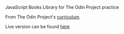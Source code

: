 JavaScript Books Library for The Odin Project practice

From The Odin Project's [curriculum](https://www.theodinproject.com/courses/javascript/lessons/restaurant-page). 

Live version can be found [here](https://hamohuh.github.io/\Restaurant)